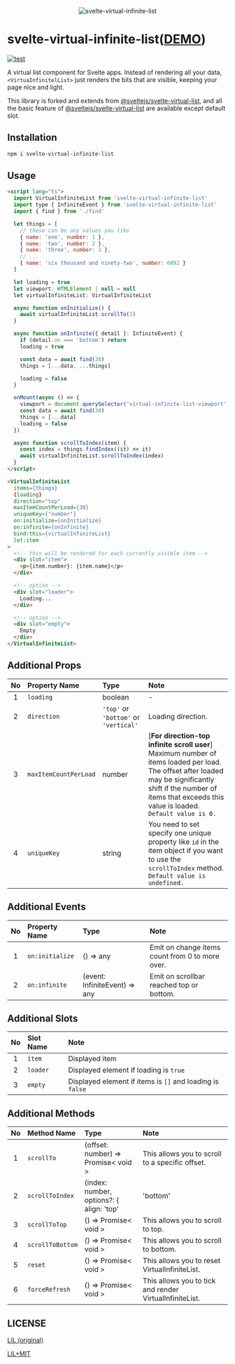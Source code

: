 <div align="center">
  <img src="https://user-images.githubusercontent.com/55611095/113577028-91f6e800-965b-11eb-8081-4fb0f65fa07b.png" title="svelte-virtual-infinite-list">
</div>

# svelte-virtual-infinite-list([DEMO](https://svelte.dev/repl/be9bc677258c48a0a00446bed658672e?version=3.37.0))

[![test](https://github.com/koheing/svelte-virtual-infinite-list/actions/workflows/ci.yaml/badge.svg)](https://github.com/koheing/svelte-virtual-infinite-list/actions/workflows/ci.yaml)

A virtual list component for Svelte apps. Instead of rendering all your data, `<VirtuaInfinitelList>` just renders the bits that are visible, keeping your page nice and light.  

This library is forked and extends from [@sveltejs/svelte-virtual-list](https://github.com/sveltejs/svelte-virtual-list), and all the basic feature of [@sveltejs/svelte-virtual-list](https://github.com/sveltejs/svelte-virtual-list) are available except default slot.  


## Installation

```bash
npm i svelte-virtual-infinite-list
```


## Usage

```html
<script lang="ts">
  import VirtualInfiniteList from 'svelte-virtual-infinite-list'
  import type { InfiniteEvent } from 'svelte-virtual-infinite-list'
  import { find } from './find'

  let things = [
    // these can be any values you like
    { name: 'one', number: 1 },
    { name: 'two', number: 2 },
    { name: 'three', number: 3 },
    // ...
    { name: 'six thousand and ninety-two', number: 6092 }
  ]

  let loading = true
  let viewport: HTMLElement | null = null
  let virtualInfiniteList: VirtualInfiniteList

  async function onInitialize() {
    await virtualInfiniteList.scrollTo(1)
  }

  async function onInfinite({ detail }: InfiniteEvent) {
    if (detail.on === 'bottom') return
    loading = true

    const data = await find(30)
    things = [...data, ...things]

    loading = false
  }

  onMount(async () => {
    viewport = document.querySelector('virtual-infinite-list-viewport') as HTMLElement | null
    const data = await find(30)
    things = [...data]
    loading = false
  })

  async function scrollToIndex(item) {
    const index = things.findIndex((it) => it)
    await virtualInfiniteList.scrollToIndex(index)
  }
</script>

<VirtualInfiniteList
  items={things}
  {loading}
  direction="top"
  maxItemCountPerLoad={30}
  uniqueKey={'number'}
  on:initialize={onInitialize}
  on:infinite={onInfinite}
  bind:this={virtualInfiniteList}
  let:item
>
  <!-- this will be rendered for each currently visible item -->
  <div slot="item">
    <p>{item.number}: {item.name}</p>
  </div>

  <!-- option -->
  <div slot="loader">
    Loading...
  </div>

  <!-- option -->
  <div slot="empty">
    Empty
  </div>
</VirtualInfiniteList>
```

## Additional Props

| No | Property Name | Type | Note |  
| :--: | :-- | :-- | :-- |
| 1 |  `loading` | boolean | - |
| 2 |  `direction` | `'top'` or `'bottom'` or `'vertical'` | Loading direction. |
| 3 |  `maxItemCountPerLoad` | number | [**For direction-top infinite scroll user**] Maximum number of items loaded per load. The offset after loaded may be significantly shift if the number of items that exceeds this value is loaded. `Default value is 0.` |
| 4 | `uniqueKey` | string | You need to set specify one unique property like `id` in the item object if you want to use the `scrollToIndex` method. `Default value is undefined.` |   

## Additional Events

| No | Property Name | Type | Note |  
| :--: | :-- | :-- | :-- |
| 1 |  `on:initialize` | () => any | Emit on change items count from 0 to more over.  |
| 2 |  `on:infinite` | (event: InfiniteEvent) => any | Emit on scrollbar reached top or bottom. |

## Additional Slots
| No | Slot Name | Note |  
| :--: | :--  | :-- |
| 1 |  `item` | Displayed item   |
| 2 |  `loader` | Displayed element if loading is `true` |
| 3 |  `empty` | Displayed element if items is `[]` and loading is `false` |

## Additional Methods

| No | Method Name | Type | Note |  
| :--: | :-- | :-- | :-- |
| 1 |  `scrollTo` | (offset: number) =>  Promise< void > | This allows you to scroll to a specific offset.  |
| 2 |  `scrollToIndex` | (index: number, options?: { align: 'top' | 'bottom' | 'center' }) => Promise< boolean > | This allows you to scroll to a specific item using the index. Returns `true` if this is done. |
| 3 |  `scrollToTop` | () =>  Promise< void > | This allows you to scroll to top.  |
| 4 |  `scrollToBottom` | () =>  Promise< void > | This allows you to scroll to bottom.  |
| 5 |  `reset` | () =>  Promise< void > | This allows you to reset VirtualInfiniteList.  |
| 6 |  `forceRefresh` | () =>  Promise< void > | This allows you to tick and render VirtualInfiniteList.  |

## LICENSE

[LIL (original)](https://github.com/sveltejs/svelte-virtual-list/blob/master/LICENSE)

[LIL+MIT](https://github.com/koheing/svelte-virtual-infinite-list/blob/main/LICENSE)
